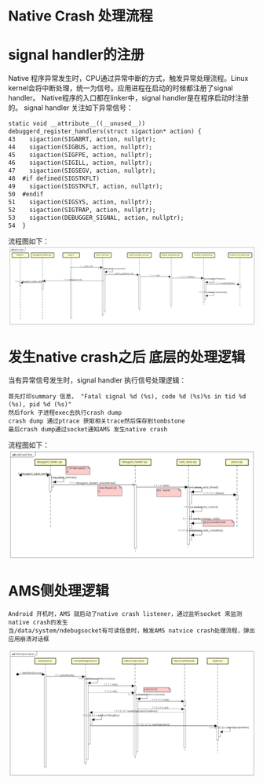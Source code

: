 # **Native Crash 处理流程**
# signal handler的注册
Native 程序异常发生时，CPU通过异常中断的方式，触发异常处理流程。Linux kernel会将中断处理，统一为信号。应用进程在启动的时候都注册了signal handler。 Native程序的入口都在linker中，signal handler是在程序启动时注册的。 signal handler 关注如下异常信号：
```
static void __attribute__((__unused__)) debuggerd_register_handlers(struct sigaction* action) {
43    sigaction(SIGABRT, action, nullptr);
44    sigaction(SIGBUS, action, nullptr);
45    sigaction(SIGFPE, action, nullptr);
46    sigaction(SIGILL, action, nullptr);
47    sigaction(SIGSEGV, action, nullptr);
48  #if defined(SIGSTKFLT)
49    sigaction(SIGSTKFLT, action, nullptr);
50  #endif
51    sigaction(SIGSYS, action, nullptr);
52    sigaction(SIGTRAP, action, nullptr);
53    sigaction(DEBUGGER_SIGNAL, action, nullptr);
54  }

```

流程图如下：
![](.gitbook/assets/signalhandlerregister.png)

# 发生native crash之后 底层的处理逻辑

当有异常信号发生时，signal handler 执行信号处理逻辑：

    首先打印summary 信息， "Fatal signal %d (%s), code %d (%s)%s in tid %d (%s), pid %d (%s)"
    然后fork 子进程exec去执行crash dump
    crash dump 通过ptrace 获取相关trace然后保存到tombstone
    最后crash dump通过socket通知AMS 发生native crash
流程图如下：
![](.gitbook/assets/crash-work-flow.png)

# AMS侧处理逻辑

    Android 开机时，AMS 就启动了native crash listener，通过监听socket 来监测native crash的发生
    当/data/system/ndebugsocket有可读信息时，触发AMS natvice crash处理流程，弹出应用崩溃对话框
![](.gitbook/assets/AMS-native-listener.png)
